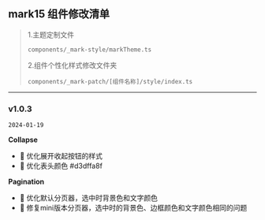## mark15 组件修改清单

> 1.主题定制文件
>
> `components/_mark-style/markTheme.ts`
>
> 2.组件个性化样式修改文件夹
>
> `components/_mark-patch/[组件名称]/style/index.ts`

---

### v1.0.3

`2024-01-19`

**Collapse**

- 🔨 优化展开收起按钮的样式
- 🔨 优化表头颜色 #d3dffa8f

**Pagination**

- 🔨 优化默认分页器，选中时背景色和文字颜色
- 🔨 修复mini版本分页器，选中时的背景色、边框颜色和文字颜色相同的问题
